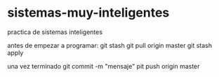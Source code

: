# sistemas-muy-inteligentes
practica de sistemas inteligentes

antes de empezar a programar:
git stash
git pull origin master
git stash apply

una vez terminado
git commit -m "mensaje"
pit push origin master
